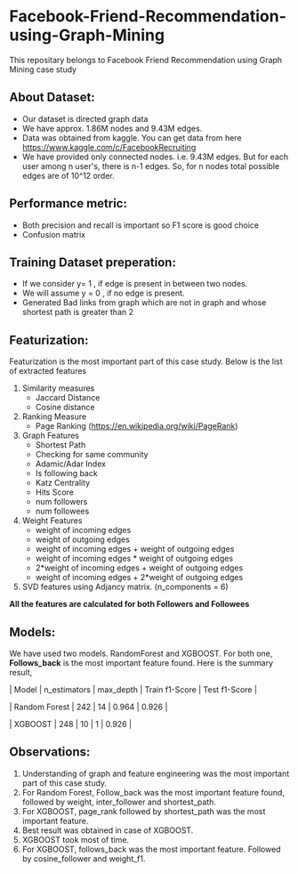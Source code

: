 # Facebook-Friend-Recommendation-using-Graph-Mining
This repositary belongs to Facebook Friend Recommendation using Graph Mining case study

## About Dataset:
* Our dataset is directed graph data
* We have approx. 1.86M nodes and 9.43M edges.
* Data was obtained from kaggle. You can get data from here https://www.kaggle.com/c/FacebookRecruiting 
* We have provided only connected nodes. i.e. 9.43M edges. But for each user among n user's, there is n-1 edges. So, for n nodes total possible edges are of 10^12 order. 

## Performance metric:
* Both precision and recall is important so F1 score is good choice
* Confusion matrix

## Training Dataset preperation:
* If we consider y= 1 , if edge is present in between two nodes.
* We will assume y = 0 , if no edge is present.
* Generated Bad links from graph which are not in graph and whose shortest path is greater than 2

## Featurization:
Featurization is the most important part of this case study. Below is the list of extracted features
1. Similarity measures
   * Jaccard Distance
   * Cosine distance
2. Ranking Measure
   * Page Ranking (https://en.wikipedia.org/wiki/PageRank)
3. Graph Features
   * Shortest Path
   * Checking for same community
   * Adamic/Adar Index
   * Is following back
   * Katz Centrality
   * Hits Score
   * num followers
   * num followees
4. Weight Features
   * weight of incoming edges
   * weight of outgoing edges
   * weight of incoming edges + weight of outgoing edges
   * weight of incoming edges * weight of outgoing edges
   * 2*weight of incoming edges + weight of outgoing edges
   * weight of incoming edges + 2*weight of outgoing edges
5. SVD features using Adjancy matrix. (n_components = 6)


  
**All the features are calculated for both Followers and Followees**

## Models:

We have used two models. RandomForest and XGBOOST. For both one, **Follows_back** is the most important feature found.
Here is the summary result,


| Model         | n_estimators | max_depth | Train f1-Score | Test f1-Score |

| Random Forest | 242          |  14       | 0.964          |   0.926       |

| XGBOOST       | 248          |     10    |    1           |   0.926       |


## Observations:

1. Understanding of graph and feature engineering was the most important part of this case
study.
2. For Random Forest, Follow_back was the most important feature found, followed by weight,
inter_follower and shortest_path.
3. For XGBOOST, page_rank followed by shortest_path was the most important feature.
4. Best result was obtained in case of XGBOOST.
5. XGBOOST took most of time.
6. For XGBOOST, follows_back was the most important feature. Followed by cosine_follower
and weight_f1.
